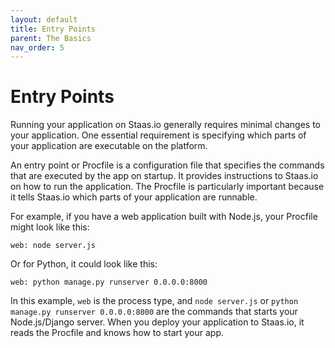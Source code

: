 ```yaml
---
layout: default
title: Entry Points
parent: The Basics
nav_order: 5
---
```


# Entry Points

Running your application on Staas.io generally requires minimal changes to your application.
One essential requirement is specifying which parts of your application are executable on the platform.

An entry point or Procfile is a configuration file that specifies the commands that are executed by the app on startup. It provides instructions to Staas.io on how to run the application. The Procfile is particularly important because it tells Staas.io which parts of your application are runnable.

For example, if you have a web application built with Node.js, your Procfile might look like this:
```
web: node server.js
```

Or for Python, it could look like this:
```
web: python manage.py runserver 0.0.0.0:8000
```

In this example, `web` is the process type, and `node server.js` or `python manage.py runserver 0.0.0.0:8000` are the commands that starts your Node.js/Django server. When you deploy your application to Staas.io, it reads the Procfile and knows how to start your app.

<!-- The Procfile can include various process types, each with its corresponding command. Besides the web process, you might have worker processes, background tasks, or other components of your application defined in the Procfile. This flexibility allows you to specify the exact behavior of your application on the Staas.io platform. Properly configuring the Procfile ensures that Staas.io can manage your app correctly, making it a fundamental aspect of deploying applications on the Staas.io platform. -->